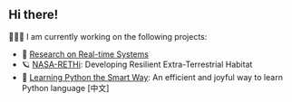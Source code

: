 ## Hi there!

🧑🏽‍💻 I am currently working on the following projects:

- 🔬 [Research on Real-time Systems](https://chuanyuxue.github.io/Papers/)
- 🪐 [NASA-RETHi](https://github.com/ChuanyuXue/NASA-RETHi-DataService): Developing Resilient Extra-Terrestrial Habitat
- 🧸 [Learning Python the Smart Way](https://github.com/datawhalechina/learn-python-the-smart-way): An efficient and joyful way to learn Python language \[中文\]
